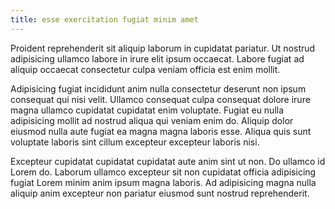 ```yaml
---
title: esse exercitation fugiat minim amet
---
```


Proident reprehenderit sit aliquip laborum in cupidatat pariatur. Ut nostrud adipisicing ullamco labore in irure elit ipsum occaecat. Labore fugiat ad aliquip occaecat consectetur culpa veniam officia est enim mollit.

Adipisicing fugiat incididunt anim nulla consectetur deserunt non ipsum consequat qui nisi velit. Ullamco consequat culpa consequat dolore irure magna ullamco cupidatat cupidatat enim voluptate. Fugiat eu nulla adipisicing mollit ad nostrud aliqua qui veniam enim do. Aliquip dolor eiusmod nulla aute fugiat ea magna magna laboris esse. Aliqua quis sunt voluptate laboris sint cillum excepteur excepteur laboris nisi.

Excepteur cupidatat cupidatat cupidatat aute anim sint ut non. Do ullamco id Lorem do. Laborum ullamco excepteur sit non cupidatat officia adipisicing fugiat Lorem minim anim ipsum magna laboris. Ad adipisicing magna nulla aliquip anim excepteur non pariatur eiusmod sunt nostrud reprehenderit.